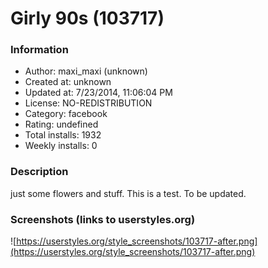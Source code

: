 # Girly 90s (103717)

### Information
- Author: maxi_maxi (unknown)
- Created at: unknown
- Updated at: 7/23/2014, 11:06:04 PM
- License: NO-REDISTRIBUTION
- Category: facebook
- Rating: undefined
- Total installs: 1932
- Weekly installs: 0


### Description
just some flowers and stuff. This is a test. To be updated.


### Screenshots (links to userstyles.org)
![https://userstyles.org/style_screenshots/103717-after.png](https://userstyles.org/style_screenshots/103717-after.png)


